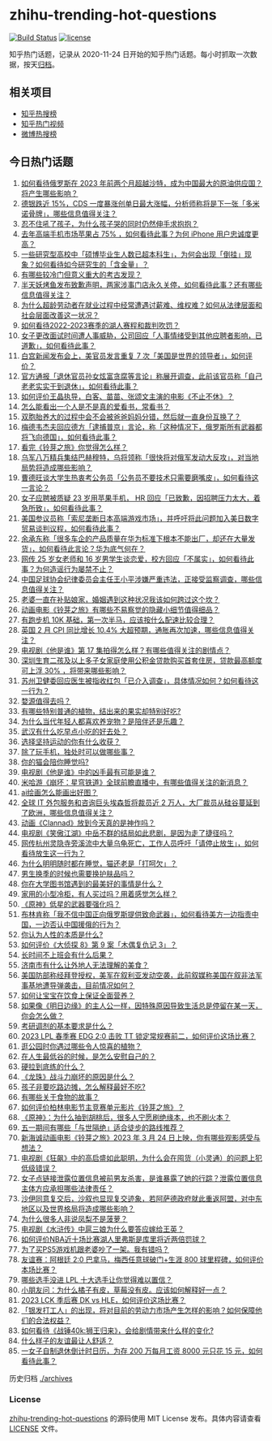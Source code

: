 # zhihu-trending-hot-questions

[![Build Status](https://github.com/justjavac/zhihu-trending-hot-questions/workflows/ci/badge.svg?branch=master)](https://github.com/justjavac/zhihu-trending-hot-questions/actions)
[![license](https://img.shields.io/github/license/justjavac/zhihu-trending-hot-questions)](https://github.com/justjavac/zhihu-trending-hot-questions/blob/master/LICENSE)

知乎热门话题，记录从 2020-11-24
日开始的知乎热门话题。每小时抓取一次数据，按天[归档](./archives)。

## 相关项目

- [知乎热搜榜](https://github.com/justjavac/zhihu-trending-top-search)
- [知乎热门视频](https://github.com/justjavac/zhihu-trending-hot-video)
- [微博热搜榜](https://github.com/justjavac/weibo-trending-hot-search)

## 今日热门话题

<!-- BEGIN -->
<!-- 最后更新时间 Sat Mar 25 2023 09:57:35 GMT+0800 (China Standard Time) -->

1. [如何看待俄罗斯在 2023 年前两个月超越沙特，成为中国最大的原油供应国？将产生哪些影响？](https://www.zhihu.com/question/590925316)
1. [德银跌近 15%，CDS 一度暴涨创单日最大涨幅，分析师称将是下一张「多米诺骨牌」，哪些信息值得关注？](https://www.zhihu.com/question/591676847)
1. [忍不住吼了孩子，为什么孩子哭的同时仍然伸手求抱抱？](https://www.zhihu.com/question/590903773)
1. [去年高端手机市场苹果占 75% ，如何看待此事？为何 iPhone 用户忠诚度更高？](https://www.zhihu.com/question/590943803)
1. [一些研究型高校中「硕博毕业生人数已超本科生」，为何会出现「倒挂」现象？如何看待如今研究生的「含金量」？](https://www.zhihu.com/question/591395033)
1. [有哪些较冷门但意义重大的考古发现？](https://www.zhihu.com/question/476353592)
1. [半天妖烤鱼发布致歉声明，两家涉事门店永久关停，如何看待此事？还有哪些信息值得关注？](https://www.zhihu.com/question/591582030)
1. [为什么超龄劳动者在就业过程中经常遭遇讨薪难、维权难？如何从法律层面和社会层面改善这一状况？](https://www.zhihu.com/question/591704595)
1. [如何看待2022-2023赛季的湖人赛程和裁判吹罚？](https://www.zhihu.com/question/591151936)
1. [女子更改面试时间遭人事威胁，公司回应「人事情绪受到其他应聘者影响，已道歉」，如何看待此事？](https://www.zhihu.com/question/591607252)
1. [白宫新闻发布会上，美官员发言重复 7 次「美国是世界的领导者」，如何评价？](https://www.zhihu.com/question/591603464)
1. [官方通报「退休官员孙女炫富贪腐等言论」称展开调查，此前该官员称「自己老老实实干到退休」，如何看待此事？](https://www.zhihu.com/question/591603937)
1. [如何评价王晶执导，白客、苗苗、张颂文主演的电影《不止不休》？](https://www.zhihu.com/question/591423485)
1. [怎么能看出一个人是不是真的爱看书，常看书？](https://www.zhihu.com/question/21078610)
1. [双胞胎养大的过程中会不会被爸爸妈妈分错，然后就一直身份互换了？](https://www.zhihu.com/question/591146404)
1. [梅德韦杰夫回应德方「逮捕普京」言论，称「这种情况下，俄罗斯所有武器都将飞向德国」，如何看待此事？](https://www.zhihu.com/question/591587319)
1. [看完《铃芽之旅》你觉得怎么样？](https://www.zhihu.com/question/591630080)
1. [乌军八万精兵集结巴赫穆特，乌将领称「很快将对俄军发动大反攻」，对当地局势将造成哪些影响？](https://www.zhihu.com/question/591593319)
1. [曹德旺谈大学生热衷考公务员「公务员不要技术只需要磨嘴皮」，如何看待这一言论？](https://www.zhihu.com/question/591424634)
1. [女子应聘被质疑 23 岁用苹果手机， HR 回应「已致歉，因招聘压力太大，着急所致」，如何看待此事？](https://www.zhihu.com/question/591353535)
1. [美国参议员称「索尼垄断日本高端游戏市场」，并呼吁将此问题加入美日数字贸易谈判议程，如何看待此事？](https://www.zhihu.com/question/591593589)
1. [余承东称「很多车企的产品质量在华为标准下根本不能出厂，却还在大量发货」，如何看待此言论？华为底气何在？](https://www.zhihu.com/question/591581286)
1. [网传 25 岁女老师和 16 岁男学生谈恋爱，校方回应「不属实」，如何看待此事？为何造谣行为屡禁不止？](https://www.zhihu.com/question/591447486)
1. [中国足球协会纪律委员会主任王小平涉嫌严重违法，正接受监察调查，哪些信息值得关注？](https://www.zhihu.com/question/591575565)
1. [老婆一直在补贴娘家，婚姻遇到这种状况我该如何跨过这个坎？](https://www.zhihu.com/question/591342044)
1. [动画电影《铃芽之旅》有哪些不易察觉的隐藏小细节值得细品？](https://www.zhihu.com/question/591626980)
1. [有跑步机 10K 基础，第一次半马，应该按什么配速比较合理？](https://www.zhihu.com/question/591079940)
1. [英国 2 月 CPI 同比增长 10.4% 大超预期，通胀再次加速，哪些信息值得关注？](https://www.zhihu.com/question/591349358)
1. [电视剧《他是谁》第 17 集拍得怎么样？有哪些值得关注的剧情点？](https://www.zhihu.com/question/591632874)
1. [深圳生育二孩及以上多子女家庭使用公积金贷款购买首套住房，贷款最高额度可上浮 30% ，将带来哪些影响？](https://www.zhihu.com/question/591615116)
1. [苏州卫健委回应医生被指收红包「已介入调查」，具体情况如何？如何看待这一行为？](https://www.zhihu.com/question/591360663)
1. [婺源值得去吗？](https://www.zhihu.com/question/361002511)
1. [有哪些特别普通的植物，结出来的果实却特别好吃?](https://www.zhihu.com/question/590861756)
1. [为什么当代年轻人都喜欢养宠物？是陪伴还是乐趣？](https://www.zhihu.com/question/589183990)
1. [武汉有什么吃早点小吃的好去处？](https://www.zhihu.com/question/587052127)
1. [选择坚持运动的你有什么收获？](https://www.zhihu.com/question/590550413)
1. [除了玩手机，独处时可以做哪些事？](https://www.zhihu.com/question/591438087)
1. [你的猫会陪你睡觉吗?](https://www.zhihu.com/question/589027338)
1. [电视剧《他是谁》中的凶手最有可能是谁？](https://www.zhihu.com/question/589853176)
1. [米哈游《崩坏：星穹铁道》全球前瞻直播中，有哪些值得关注的新消息？](https://www.zhihu.com/question/591658905)
1. [ai绘画怎么能画出好图？](https://www.zhihu.com/question/565575341)
1. [全球 IT 外包服务和咨询巨头埃森哲将裁员近 2 万人，大厂裁员从硅谷蔓延到了欧洲，哪些信息值得关注？](https://www.zhihu.com/question/591559359)
1. [动画《Clannad》放到今天真的是神作吗？](https://www.zhihu.com/question/575037267)
1. [电视剧《笑傲江湖》中岳不群的结局如此悲剧，是因为走了捷径吗？](https://www.zhihu.com/question/591115266)
1. [网传杭州灵隐寺旁溪流中大量乌龟死亡，工作人员呼吁「请停止放生」，如何看待放生这一行为？](https://www.zhihu.com/question/591755797)
1. [为什么明明随时都在睡觉，猫还老是「打呵欠」？](https://www.zhihu.com/question/589429228)
1. [男生换季的时候也需要换护肤品吗？](https://www.zhihu.com/question/590790610)
1. [你在大学图书馆遇到的最美好的事情是什么？](https://www.zhihu.com/question/590029365)
1. [家用的小型冷柜，有人买过吗？用着感觉怎么样？](https://www.zhihu.com/question/327786985)
1. [《原神》低星的武器要强化吗？](https://www.zhihu.com/question/552630570)
1. [布林肯称「我不信中国正向俄罗斯提供致命武器」，如何看待美方一边指责中国，一边否认中国援俄的行为？](https://www.zhihu.com/question/591461238)
1. [你认为人性的本质是什么?](https://www.zhihu.com/question/590254263)
1. [如何评价《大侦探 8》第 9 案「木偶复仇记 3」？](https://www.zhihu.com/question/591367551)
1. [长时间不上班会有什么后果？](https://www.zhihu.com/question/589838903)
1. [济南市有什么让外地人无法理解的美食？](https://www.zhihu.com/question/560352840)
1. [美国防部称经拜登授权，美军在叙利亚发动空袭，此前叙媒称美国在叙非法军事基地遭导弹袭击，目前情况如何？](https://www.zhihu.com/question/591580165)
1. [如何让宝宝在饮食上保证全面营养？](https://www.zhihu.com/question/591384803)
1. [如果像《明日边缘》的主人公一样，因特殊原因导致生活总是停留在某一天，你会怎么做？](https://www.zhihu.com/question/587211578)
1. [考研调剂的基本要求是什么？](https://www.zhihu.com/question/583910350)
1. [2023 LPL 春季赛 EDG 2:0 击败 TT 锁定常规赛前二，如何评价这场比赛？](https://www.zhihu.com/question/591639743)
1. [逛公园时你遇过哪些令人惊喜的植物？](https://www.zhihu.com/question/589926753)
1. [在人生最低谷的时候，是怎么安慰自己的？](https://www.zhihu.com/question/591237683)
1. [硬拉到底练的什么？](https://www.zhihu.com/question/590181931)
1. [《龙珠》战斗力崩坏的原因是什么？](https://www.zhihu.com/question/551150449)
1. [孩子非要吃路边摊，怎么解释最好不吃?](https://www.zhihu.com/question/587272215)
1. [有哪些关于食物的故事？](https://www.zhihu.com/question/268271485)
1. [如何评价柏林电影节主竞赛单元影片《铃芽之旅》？](https://www.zhihu.com/question/583817037)
1. [《原神》：为什么抽到胡桃后，很多人宁愿刷绝缘本，也不刷火本？](https://www.zhihu.com/question/591318731)
1. [五一期间有哪些「与世隔绝」适合徒步的路线推荐？](https://www.zhihu.com/question/455757420)
1. [新海诚动画电影《铃芽之旅》2023 年 3 月 24 日上映，你有哪些观影感受与想法？](https://www.zhihu.com/question/573838104)
1. [电视剧《狂飙》中的高启盛如此聪明，为什么会在囤货（小灵通）的问题上犯低级错误？](https://www.zhihu.com/question/591138441)
1. [女子点链接泄露位置信息被前男友杀害，是谁暴露了她的行踪？泄露位置信息主体方应承担哪些法律责任？](https://www.zhihu.com/question/591556338)
1. [沙伊同意复交后，沙叙也显现复交迹象，若阿萨德政府就此重返阿盟，对中东地区以及世界格局将造成哪些影响？](https://www.zhihu.com/question/591572342)
1. [为什么很多人非说凤梨不是菠萝？](https://www.zhihu.com/question/315955020)
1. [电视剧《水浒传》中扈三娘为什么要答应嫁给王英？](https://www.zhihu.com/question/590304709)
1. [如何评价NBA近十场比赛湖人里弗斯是库里将近两倍罚球？](https://www.zhihu.com/question/591389854)
1. [为了买PS5游戏机跟老婆吵了一架。我有错吗？](https://www.zhihu.com/question/589008739)
1. [友谊赛：阿根廷 2:0 巴拿马，梅西任意球破门+生涯 800 球里程碑，如何评价本场比赛？](https://www.zhihu.com/question/591568741)
1. [哪些选手没进 LPL 十大选手让你觉得难以置信？](https://www.zhihu.com/question/591397182)
1. [小朋友问：为什么橘子有皮，草莓没有皮。应该如何解释好一点？](https://www.zhihu.com/question/591261072)
1. [2023 LCK 季后赛 DK vs HLE，如何评价这场比赛？](https://www.zhihu.com/question/591424088)
1. [「银发打工人」的出现，将对目前的劳动力市场产生怎样的影响？如何保障他们的合法权益？](https://www.zhihu.com/question/591591142)
1. [如何看待《战锤40k:狮王归来》，会给剧情带来什么样的变化?](https://www.zhihu.com/question/591377116)
1. [什么样子的友谊最让人舒适？](https://www.zhihu.com/question/591125512)
1. [一女子自制退休倒计时日历，为存 200 万每月工资 8000 元只花 15 元，如何看待此事？](https://www.zhihu.com/question/591406913)

<!-- END -->

历史归档 [./archives](./archives)

### License

[zhihu-trending-hot-questions](https://github.com/justjavac/zhihu-trending-hot-questions)
的源码使用 MIT License 发布。具体内容请查看 [LICENSE](./LICENSE) 文件。
